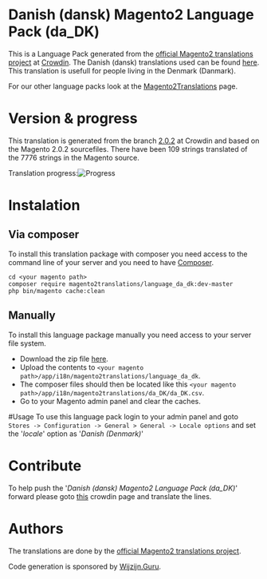 # Danish (dansk) Magento2 Language Pack (da_DK)
This is a Language Pack generated from the [official Magento2 translations project](https://crowdin.com/project/magento-2) at [Crowdin](https://crowdin.com).
The Danish (dansk) translations used can be found [here](https://crowdin.com/project/magento-2/da).
This translation is usefull for people living in the Denmark (Danmark).

For our other language packs look at the [Magento2Translations](http://magento2translations.github.io/) page.

# Version & progress
This translation is generated from the branch [2.0.2](https://crowdin.com/project/magento-2/da#/2.0.2) at Crowdin and based on the Magento 2.0.2 sourcefiles.
There have been  109 strings translated of the 7776 strings in the Magento source.

Translation progress:![Progress](http://progressed.io/bar/1)

# Instalation
## Via composer
To install this translation package with composer you need access to the command line of your server and you need to have [Composer](https://getcomposer.org).
```
cd <your magento path>
composer require magento2translations/language_da_dk:dev-master
php bin/magento cache:clean
```
## Manually
To install this language package manually you need access to your server file system.
* Download the zip file [here](https://github.com/Magento2Translations/language_da_dk/archive/master.zip).
* Upload the contents to `<your magento path>/app/i18n/magento2translations/language_da_dk`.
* The composer files should then be located like this `<your magento path>/app/i18n/magento2translations/da_DK/da_DK.csv`.
* Go to your Magento admin panel and clear the caches.

#Usage
To use this language pack login to your admin panel and goto `Stores -> Configuration -> General > General -> Locale options` and set the '*locale*' option as '*Danish (Denmark)*'

# Contribute
To help push the '*Danish (dansk) Magento2 Language Pack (da_DK)*' forward please goto [this](https://crowdin.com/project/magento-2/da) crowdin page and translate the lines.

# Authors
The translations are done by the [official Magento2 translations project](https://crowdin.com/project/magento-2).

Code generation is sponsored by [Wijzijn.Guru](http://www.wijzijn.guru/).